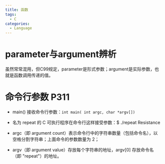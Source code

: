```yaml
---
title: 函数
tags:
  - C
categories:
  - Language
---
```

# parameter与argument辨析

虽然常常混用，但C99规定，parameter是形式参数；argument是实际参数，也就是函数调用传递的值。

# 命令行参数 P311

- main() 接收命令行参数：`int main( int argc, char *argv[])`

- 名为 repeat 的 C 可执行程序在命令行这样接受参数：$ ./repeat Resistance
- argc（即 argument count）表示命令行中的字符串数量（包括命令名），以空格分割字符串；上面命令的参数数量为 2；
- argv（即 argument value）存放每个字符串的地址，argv[0] 存放命令名（即 "repeat"）的地址。